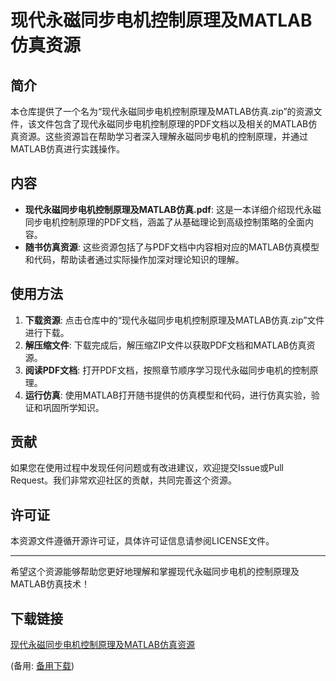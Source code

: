 # 现代永磁同步电机控制原理及MATLAB仿真资源

## 简介

本仓库提供了一个名为“现代永磁同步电机控制原理及MATLAB仿真.zip”的资源文件，该文件包含了现代永磁同步电机控制原理的PDF文档以及相关的MATLAB仿真资源。这些资源旨在帮助学习者深入理解永磁同步电机的控制原理，并通过MATLAB仿真进行实践操作。

## 内容

- **现代永磁同步电机控制原理及MATLAB仿真.pdf**: 这是一本详细介绍现代永磁同步电机控制原理的PDF文档，涵盖了从基础理论到高级控制策略的全面内容。
- **随书仿真资源**: 这些资源包括了与PDF文档中内容相对应的MATLAB仿真模型和代码，帮助读者通过实际操作加深对理论知识的理解。

## 使用方法

1. **下载资源**: 点击仓库中的“现代永磁同步电机控制原理及MATLAB仿真.zip”文件进行下载。
2. **解压缩文件**: 下载完成后，解压缩ZIP文件以获取PDF文档和MATLAB仿真资源。
3. **阅读PDF文档**: 打开PDF文档，按照章节顺序学习现代永磁同步电机的控制原理。
4. **运行仿真**: 使用MATLAB打开随书提供的仿真模型和代码，进行仿真实验，验证和巩固所学知识。

## 贡献

如果您在使用过程中发现任何问题或有改进建议，欢迎提交Issue或Pull Request。我们非常欢迎社区的贡献，共同完善这个资源。

## 许可证

本资源文件遵循开源许可证，具体许可证信息请参阅LICENSE文件。

---

希望这个资源能够帮助您更好地理解和掌握现代永磁同步电机的控制原理及MATLAB仿真技术！

## 下载链接
[现代永磁同步电机控制原理及MATLAB仿真资源](https://pan.quark.cn/s/fd28c421df26) 

(备用: [备用下载](https://pan.baidu.com/s/18AHStsxjpghQcTUn-_jrIw?pwd=1234))
